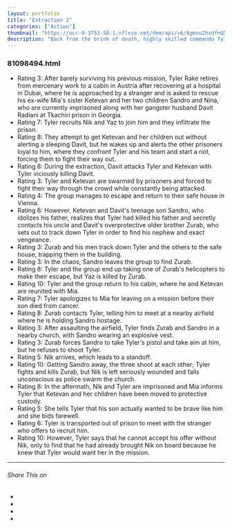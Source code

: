 ```yaml
---
layout: portfolio
title: "Extraction 2"
categories: ["Action"]
thumbnail: "https://occ-0-3752-58.1.nflxso.net/dnm/api/v6/6gmvu2hxdfnQ55LZZjyzYR4kzGk/AAAABcWzBOWXFMhnbCu1y1k--N2HnY32X4XQVKAJIu4W7HRnEeh7FGCN_WmkMq2g39yzwNqSnaz0elw5CBDvoRKwUSdJnWd4Pw3ucNj0fVrpNgwEF-cG0HpAPVTOPvnWunZzMxiR.jpg?r=a98"
description: "Back from the brink of death, highly skilled commando Tyler Rake takes on another dangerous mission: saving the imprisoned family of a ruthless gangster."
---
```

<div class="col-lg-8 text-center">
	<h3 class="mb-5 mt-2">81098494.html</h3>
	<ul><li>Rating 3: After barely surviving his previous mission, Tyler Rake retires from mercenary work to a cabin in Austria after recovering at a hospital in Dubai, where he is approached by a stranger and is asked to rescue his ex-wife Mia's sister Ketevan and her two children Sandro and Nina, who are currently imprisoned along with her gangster husband Davit Radiani at Tkachiri prison in Georgia.</li><li>Rating 7: Tyler recruits Nik and Yaz to join him and they infiltrate the prison.</li><li>Rating 8: They attempt to get Ketevan and her children out without alerting a sleeping Davit, but he wakes up and alerts the other prisoners loyal to him, where they confront Tyler and his team and start a riot, forcing them to fight their way out.</li><li>Rating 8: During the extraction, Davit attacks Tyler and Ketevan with Tyler viciously killing Davit.</li><li>Rating 3: Tyler and Ketevan are swarmed by prisoners and forced to fight their way through the crowd while constantly being attacked.</li><li>Rating 4: The group manages to escape and return to their safe house in Vienna.</li><li>Rating 6: However, Ketevan and Davit's teenage son Sandro, who idolizes his father, realizes that Tyler had killed his father and secretly contacts his uncle and Davit's overprotective older brother Zurab, who sets out to track down Tyler in order to find his nephew and exact vengeance.</li><li>Rating 3: Zurab and his men track down Tyler and the others to the safe house, trapping them in the building.</li><li>Rating 3: In the chaos, Sandro leaves the group to find Zurab.</li><li>Rating 8: Tyler and the group end up taking one of Zurab's helicopters to make their escape, but Yaz is killed by Zurab.</li><li>Rating 10: Tyler and the group return to his cabin, where he and Ketevan are reunited with Mia.</li><li>Rating 7: Tyler apologizes to Mia for leaving on a mission before their son died from cancer.</li><li>Rating 8: Zurab contacts Tyler, telling him to meet at a nearby airfield where he is holding Sandro hostage.</li><li>Rating 3: After assaulting the airfield, Tyler finds Zurab and Sandro in a nearby church, with Sandro wearing an explosive vest.</li><li>Rating 3: Zurab forces Sandro to take Tyler's pistol and take aim at him, but he refuses to shoot Tyler.</li><li>Rating 5: Nik arrives, which leads to a standoff.</li><li>Rating 10: Getting Sandro away, the three shoot at each other; Tyler fights and kills Zurab, but Nik is left seriously wounded and falls unconscious as police swarm the church.</li><li>Rating 8: In the aftermath, Nik and Tyler are imprisoned and Mia informs Tyler that Ketevan and her children have been moved to protective custody.</li><li>Rating 5: She tells Tyler that his son actually wanted to be brave like him and she bids farewell.</li><li>Rating 6: Tyler is transported out of prison to meet with the stranger who offers to recruit him.</li><li>Rating 10: However, Tyler says that he cannot accept his offer without Nik, only to find that he had already brought Nik on board because he knew that Tyler would want her in the mission.</li></ul>

<hr class="my-5">
	


<div class="post-single-share py-4 mt-4 mb-5">
		<h6 class="text-white">Share This on</h6>
		<ul class="list-inline socials-links mb-0">
			<li class="list-inline-item">
				<a href="#" class="active"><i class="ti-facebook"></i></a>
			</li>
			<li class="list-inline-item">
				<a href="#"><i class="ti-twitter"></i></a>
			</li>
			<li class="list-inline-item">
				<a href="#"><i class="ti-vimeo"></i></a>
			</li>
			<li class="list-inline-item">
				<a href="#"><i class="ti-linkedin"></i></a>
			</li>
		</ul>
	</div>
</div>

<div class="col-lg-12 mt-5">
	<div class="carousel slide" id="single-slide">
		<div class="carousel-inner">
			<div class="carousel-item active">
				<img src="/assets/images/portfolio/portfolio-single.jpg" alt="" class="img-fluid">
			</div>
			<div class="carousel-item">
				<img src="/assets/images/blog/blog-single.jpg" alt="" class="img-fluid">
			</div>
			<div class="carousel-item">
				<img src="/assets/images/portfolio/portfolio-single.jpg" alt="" class="img-fluid">
			</div>
		</div>
		 <div class="text-center mt-4">
		 	<a class="control-prev" href="#single-slide" role="button" data-slide="prev">
			    <span class="fa fa-long-arrow-alt-left" aria-hidden="true"></span>
			  </a>
			  <a class="control-next" href="#single-slide" role="button" data-slide="next">
			    <span class="fa fa-long-arrow-alt-right" aria-hidden="true"></span>
			  </a>
		 </div>
	</div>
</div>
												